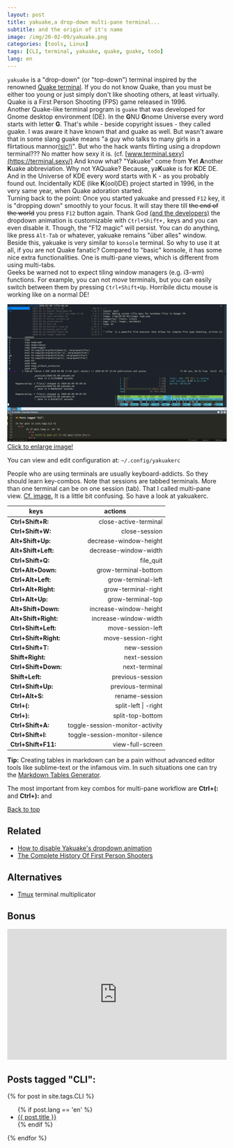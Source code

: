 ```yaml
---
layout: post
title: yakuake,a drop-down multi-pane terminal...
subtitle: and the origin of it's name
image: /img/20-02-09/yakuake.png
categories: [tools, Linux]
tags: [CLI, terminal, yakuake, quake, guake, todo]
lang: en
---
```

`yakuake` is a "drop-down" (or "top-down") terminal inspired by the renowned [Quake terminal](/img/20-02-09/quake_terminal.jpg). If you do not know Quake, than you must be either too young or just simply don't like shooting others, at least virtually. Quake is a First Person Shooting (FPS) game released in 1996.   
Another Quake-like terminal program is `guake` that was developed for Gnome desktop environment (DE). In the **G**NU **G**nome Universe every word starts with letter **G**. That's while - beside copyright issues - they called guake. I was aware it have known that and guake as well. But wasn't aware that in some slang guake means "a guy who talks to many girls in a flirtatious mannor[(sic!)](https://www.urbandictionary.com/define.php?term=Guake)". But who the hack wants flirting using a dropdown terminal??? No matter how sexy it is. (cf. [www.terminal.sexy](https://terminal.sexy/) And know what? "Yakuake" come from **Y**et **A**nother **K**uake abbreviation. Why not YAQuake? Because, ya**K**uake is for **K**DE DE. And in the Universe of KDE every word starts with K - as you probably found out. Incidentally KDE (like **K**(ool)DE) project started in 1996, in the very same year, when Quake adoration started.   
Turning back to the point: Once you started yakuake and pressed `F12` key, it is "dropping down" smoothly to your focus. It will stay there till ~~the end of the world~~ you press `F12` button again. Thank God [(and the developers)](https://youtu.be/t0wy2JYzRZg) the dropdown animation is customizable with `Ctrl+Shift+,` keys and you can even disable it. Though, the "F12 magic" will persist. You can do anything, like press `Alt-Tab` or whatever, yakuake remains "über alles" window.   
Beside this, yakuake is very similar to `konsole` terminal. So why to use it at all, if you are not Quake fanatic? Compared to "basic" konsole, it has some nice extra functionalities. One is multi-pane views, which is different from using multi-tabs.   
Geeks be warned not to expect tiling window managers (e.g. i3-wm) functions. For example, you can not *move* terminals, but you can easily switch between them by pressing `Ctrl+Shift+Up`. Horribile dictu mouse is working like on a normal DE!   

[![screenshot: yakuake multiple pane](/img/20-02-09/yakuake_multiple_windows.jpg)](/img/20-02-09/yakuake_multiple_windows.jpg)
[Click to enlarge image!](/img/20-02-09/yakuake_multiple_windows.jpg)
 
You can view and edit configuration at: `~/.config/yakuakerc` 

People who are using terminals are usually keyboard-addicts. So they should learn key-combos. Note that sessions are tabbed terminals. More than one terminal can be on one session (tab). That I called multi-pane view. [Cf. image.](#todo) It is a little bit confusing.  So have a look at yakuakerc.  

 | <center>keys</center> | <center>actions</center>        |
 | :---                  |                             --: |
 | **Ctrl+Shift+R:**     | close-active-terminal           |
 | **Ctrl+Shift+W:**     | close-session                   |
 | **Alt+Shift+Up:**     | decrease-window-height          |
 | **Alt+Shift+Left:**   | decrease-window-width           |
 | **Ctrl+Shift+Q:**     | file_quit                       |
 | **Ctrl+Alt+Down:**    | grow-terminal-bottom            |
 | **Ctrl+Alt+Left:**    | grow-terminal-left              |
 | **Ctrl+Alt+Right:**   | grow-terminal-right             |
 | **Ctrl+Alt+Up:**      | grow-terminal-top               |
 | **Alt+Shift+Down:**   | increase-window-height          |
 | **Alt+Shift+Right:**  | increase-window-width           |
 | **Ctrl+Shift+Left:**  | move-session-left               |
 | **Ctrl+Shift+Right:** | move-session-right              |
 | **Ctrl+Shift+T:**     | new-session                     |
 | **Shift+Right:**      | next-session                    |
 | **Ctrl+Shift+Down:**  | next-terminal                   |
 | **Shift+Left:**       | previous-session                |
 | **Ctrl+Shift+Up:**    | previous-terminal               |
 | **Ctrl+Alt+S:**       | rename-session                  |
 | **Ctrl+(:**           | split-left &#124; -right        |
 | **Ctrl+):**           | split-top-bottom                |
 | **Ctrl+Shift+A:**     | toggle-session-monitor-activity |
 | **Ctrl+Shift+I:**     | toggle-session-monitor-silence  |
 | **Ctrl+Shift+F11:**   | view-full-screen                |

<div class="alert alert-success">
  <i class="fa-lightbulb"></i> <strong>Tip:</strong> Creating tables in markdown can be a pain without advanced editor tools like sublime-text or the infamous vim. In such situations one can try the <a href="https://www.tablesgenerator.com/markdown_tables">Markdown Tables Generator</a>. 
</div>

The most important from key combos for multi-pane workflow are **Ctrl+(:** and **Ctrl+):**  and 

<a href="#top" class="btn btn-info">Back to top</a>

## Related
 - [How to disable Yakuake's dropdown animation](https://www.reddit.com/r/kde/comments/eymfj1/how_to_make_the_yakuake_dropdown_animation_to_be/)
 - [The Complete History Of First Person Shooters](https://www.geek.com/games/the-complete-history-of-first-person-shooters-1713135/)

## Alternatives
 - [Tmux](https://www.ostechnix.com/tmux-command-examples-to-manage-multiple-terminal-sessions/) terminal multiplicator

## Bonus

<iframe width="100%" height="300" scrolling="no" frameborder="no" allow="autoplay" src="https://w.soundcloud.com/player/?url=https%3A//api.soundcloud.com/users/4382392&color=%236c6c5c&auto_play=false&hide_related=false&show_comments=true&show_user=true&show_reposts=false&show_teaser=true&visual=true"></iframe>


## Posts tagged "CLI":

{% for post in site.tags.CLI %}
  <ul>
        {% if post.lang == 'en' %}
          <li>
            <a href='{{ post.url }}'>{{ post.title }}</a> 
          </li>
        {% endif %}
  </ul>
{% endfor %}
